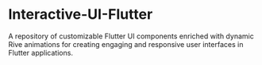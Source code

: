# Interactive-UI-Flutter
A repository of customizable Flutter UI components enriched with dynamic Rive animations for creating engaging and responsive user interfaces in Flutter applications.
